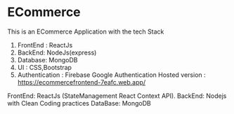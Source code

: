 # ECommerce
This is an ECommerce Application with the tech Stack
1. FrontEnd : ReactJs
2. BackEnd: NodeJs(express)
3. Database: MongoDB
4. UI : CSS,Bootstrap
5. Authentication : Firebase Google Authentication
Hosted version : https://ecommercefrontend-7eafc.web.app/

FrontEnd:
ReactJs (StateManagement React Context API).
BackEnd:
Nodejs with Clean Coding practices
DataBase:
MongoDB 


